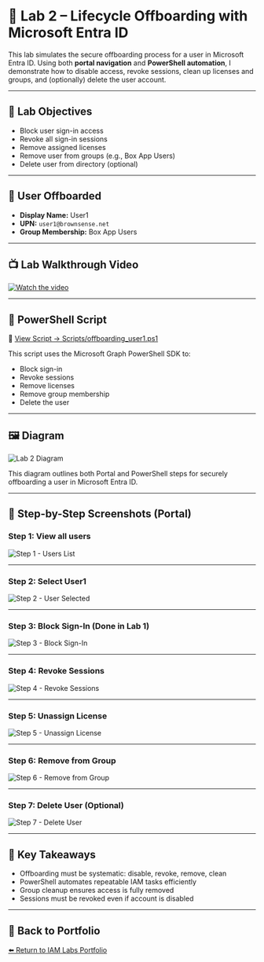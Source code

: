 # 🔐 Lab 2 – Lifecycle Offboarding with Microsoft Entra ID

This lab simulates the secure offboarding process for a user in Microsoft Entra ID. Using both **portal navigation** and **PowerShell automation**, I demonstrate how to disable access, revoke sessions, clean up licenses and groups, and (optionally) delete the user account.

---

## 🎯 Lab Objectives

- Block user sign-in access
- Revoke all sign-in sessions
- Remove assigned licenses
- Remove user from groups (e.g., Box App Users)
- Delete user from directory (optional)

---

## 👤 User Offboarded

- **Display Name:** User1  
- **UPN:** `user1@brownsense.net`  
- **Group Membership:** Box App Users

---

## 📺 Lab Walkthrough Video

[![Watch the video](https://img.youtube.com/vi/If7aPiAOjoc/maxresdefault.jpg)](https://www.youtube.com/watch?v=If7aPiAOjoc)


---

## 📄 PowerShell Script

📂 [View Script → Scripts/offboarding_user1.ps1](./Scripts/offboarding_user1.ps1)

This script uses the Microsoft Graph PowerShell SDK to:
- Block sign-in
- Revoke sessions
- Remove licenses
- Remove group membership
- Delete the user

---

## 🖼️ Diagram

![Lab 2 Diagram](./Diagrams/Lab%202%20diagram.png)

This diagram outlines both Portal and PowerShell steps for securely offboarding a user in Microsoft Entra ID.

---

## 📸 Step-by-Step Screenshots (Portal)

### Step 1: View all users  
![Step 1 - Users List](./Images/Step1_Userslist.png)

---

### Step 2: Select User1  
![Step 2 - User Selected](./Images/Step2_UserSelected.png)

---

### Step 3: Block Sign-In (Done in Lab 1)  
![Step 3 - Block Sign-In](./Images/Step3_blocksignin.png)

---

### Step 4: Revoke Sessions  
![Step 4 - Revoke Sessions](./Images/Step4_revokesession.png)

---

### Step 5: Unassign License  
![Step 5 - Unassign License](./Images/Step5_unassignlicense.png)

---

### Step 6: Remove from Group  
![Step 6 - Remove from Group](./Images/Step6_groupremoval.png)

---

### Step 7: Delete User (Optional)  
![Step 7 - Delete User](./Images/Step7_DeleteUser.png)

---

## 🧠 Key Takeaways

- Offboarding must be systematic: disable, revoke, remove, clean
- PowerShell automates repeatable IAM tasks efficiently
- Group cleanup ensures access is fully removed
- Sessions must be revoked even if account is disabled

---

## 🔗 Back to Portfolio

[⬅️ Return to IAM Labs Portfolio](https://github.com/valleyboy1/iam-labs-portfolio)
